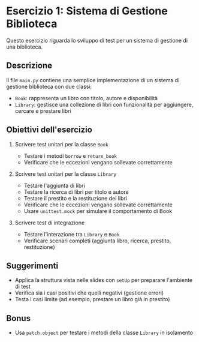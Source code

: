 # Esercizio 1: Sistema di Gestione Biblioteca

Questo esercizio riguarda lo sviluppo di test per un sistema di gestione di una biblioteca.

## Descrizione

Il file `main.py` contiene una semplice implementazione di un sistema di gestione biblioteca con due classi:
- `Book`: rappresenta un libro con titolo, autore e disponibilità
- `Library`: gestisce una collezione di libri con funzionalità per aggiungere, cercare e prestare libri

## Obiettivi dell'esercizio

1. Scrivere test unitari per la classe `Book`
   - Testare i metodi `borrow` e `return_book`
   - Verificare che le eccezioni vengano sollevate correttamente

2. Scrivere test unitari per la classe `Library`
   - Testare l'aggiunta di libri
   - Testare la ricerca di libri per titolo e autore
   - Testare il prestito e la restituzione dei libri
   - Verificare che le eccezioni vengano sollevate correttamente
   - Usare `unittest.mock` per simulare il comportamento di Book

3. Scrivere test di integrazione
   - Testare l'interazione tra `Library` e `Book`
   - Verificare scenari completi (aggiunta libro, ricerca, prestito, restituzione)

## Suggerimenti

- Applica la struttura vista nelle slides con `setUp` per preparare l'ambiente di test
- Verifica sia i casi positivi che quelli negativi (gestione errori)
- Testa i casi limite (ad esempio, prestare un libro già in prestito)

## Bonus

- Usa `patch.object` per testare i metodi della classe `Library` in isolamento
